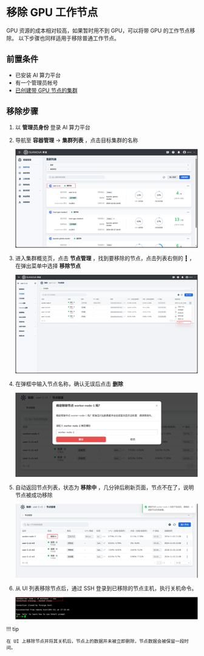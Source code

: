 # 移除 GPU 工作节点

GPU 资源的成本相对较高，如果暂时用不到 GPU，可以将带 GPU 的工作节点移除。
以下步骤也同样适用于移除普通工作节点。

## 前置条件

- 已安装 AI 算力平台
- 有一个管理员帐号
- [已创建带 GPU 节点的集群](./create-k8s.md)

## 移除步骤

1. 以 **管理员身份** 登录 AI 算力平台
1. 导航至 **容器管理** -> **集群列表** ，点击目标集群的名称

    ![clusters](../images/remove01.png)

1. 进入集群概览页，点击 **节点管理** ，找到要移除的节点，点击列表右侧的 __┇__ ，在弹出菜单中选择 **移除节点**

    ![remove](../images/remove02.png)

1. 在弹框中输入节点名称，确认无误后点击 **删除**

    ![confirm](../images/remove03.png)

1. 自动返回节点列表，状态为 **移除中** ，几分钟后刷新页面，节点不在了，说明节点被成功移除

    ![removed](../images/remove04.png)

1. 从 UI 列表移除节点后，通过 SSH 登录到已移除的节点主机，执行关机命令。

    ![shutdown](../images/remove05.png)

!!! tip

    在 UI 上移除节点并将其关机后，节点上的数据并未被立即删除，节点数据会被保留一段时间。

